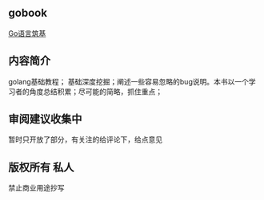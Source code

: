 ## gobook
[Go语言筑基](https://github.com/aixgl/gobook/blob/master/golang.basic.magic.pdf)

## 内容简介
golang基础教程； 基础深度挖掘；阐述一些容易忽略的bug说明。本书以一个学习者的角度总结积累；尽可能的简略，抓住重点；

## 审阅建议收集中
暂时只开放了部分，有关注的给评论下，给点意见

## 版权所有 私人
禁止商业用途抄写
